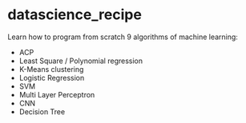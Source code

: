 # datascience_recipe
Learn how to program from scratch 9 algorithms of machine learning:
* ACP
* Least Square / Polynomial regression
* K-Means clustering
* Logistic Regression
* SVM
* Multi Layer Perceptron
* CNN
* Decision Tree
